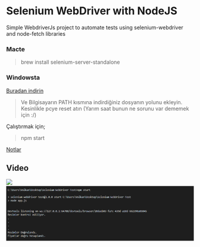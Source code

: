 # Selenium WebDriver with NodeJS
Simple WebdriverJs project to automate tests using selenium-webdriver and node-fetch libraries

### Macte
> brew install selenium-server-standalone
### Windowsta
[Buradan indirin](https://chromedriver.storage.googleapis.com/index.html?path=76.0.3809.25/)

> Ve Bilgisayarın PATH kısmına indirdiğiniz dosyanın yolunu ekleyin. Kesinlikle pcye reset atın (Yarım saat bunun ne sorunu var dememek için :/)

Çalıştırmak için;
> npm start

[Notlar](https://github.com/volkankahraman/Selenium-WebDriver-Test/blob/master/Notlar.md)
## Video
[![](https://img.youtube.com/vi/HIVA8evhTdo/0.jpg)](https://www.youtube.com/watch?v=HIVA8evhTdo)
<img src="ScreenShots/Screenshot.png">
